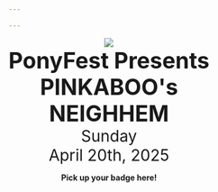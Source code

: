 ```yaml
---

---
```


<div style="display: inline-block; list-style: none; margin-left: auto; margin-right: auto; max-width: 1200px; flex-grow: 1; text-align: center; align-items: center " class="main">
	<div class="front-image">
        <img src="/images/neighhem_card.jpg" >
    </div>
	<div class="text-box" >
        <h1 style="font-size: 2.8em; margin: 0">PonyFest Presents <br> PINKABOO's <br> NEIGHHEM</h1>
        <p style="font-size: 2em; margin: 0">Sunday</p>
        <p style="font-size: 2em; margin: 0">April 20th, 2025</p>
        <!-- <div class="discord-box"> -->
        <div>
            <p style="font-weight: bold;">Pick up your badge here!</p>
            <p><a href="https://discord.gg/nSDGJCg" class="discord"></a><br>
            <span id="onlineSpan" style="font-weight: normal;"></span></p>
        </div>
    </div>
</div>


<script type="text/javascript">
var onlineSpan = document.getElementById('onlineSpan');
if (window.fetch) {
	async function update() {
		let result = await fetch("https://discordapp.com/api/guilds/690991376514547754/widget.json");
		let json = await result.json();
		let online = json['presence_count'];
		if (online) {
			if (online.toLocaleString) {
				online = online.toLocaleString();
			} else {
				online = online.toString();
			}
			onlineSpan.innerHTML =  online + ' online now!';
		}
	}
	update();
	setTimeout(update, 300000);
}
</script>
